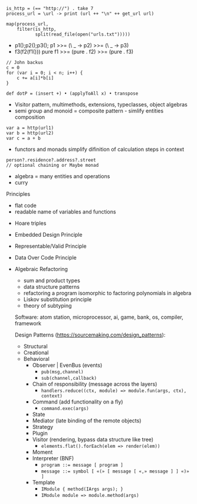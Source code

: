 ```
is_http = (== "http://") . take 7
process_url = \url -> print (url ++ "\n" ++ get_url url)

map(process_url,
    filter(is_http,
           split(read_file(open("urls.txt")))))
```

* p1();p2();p3(); p1 >>= (\ _ -> p2) >>= (\ _ -> p3)
* f3(f2(f1()))    pure f1 >>= (pure . f2) >>= (pure . f3)

```
// John backus
c = 0
for (var i = 0; i < n; i++) {
    c += a[i]*b[i]
}

def dotP = (insert +) • (applyToAll x) • transpose
```

* Visitor pattern, multimethods, extensions, typeclasses, object algebras
* semi group and monoid = composite pattern - simlify entities composition
```
var a = http(url1)
var b = http(url2)
var c = a + b
```
* functors and monads simplify difinition of calculation steps in context
```
person?.residence?.address?.street
// optional chaining or Maybe monad
```
* algebra = many entities and operations
* curry

Principles
- flat code
- readable name of variables and functions


* Hoare triples
* Embedded Design Principle
* Representable/Valid Principle
* Data Over Code Principle
* Algebraic Refactoring
  * sum and product types
  * data structure patterns
  * refactoring a program isomorphic to factoring polynomials in algebra
  * Liskov substitution principle
  * theory of subtyping
  
  
  Software: atom station, microprocessor, ai, game, bank, os, compiler, framework
  
  
  Design Patterns (https://sourcemaking.com/design_patterns):
  * Structural
  * Creational
  * Behavioral
    * Observer | EvenBus (events)
      * `pub(msg,channel)`
      * `sub(channel,callback)`
    * Chain of responsibility (message across the layers)
      * `handlers.reduce((ctx, module) => module.fun(args, ctx), context)`
    * Command (add functionality on a fly)
      * `command.exec(args)`
    * State
    * Mediator (late binding of the remote objects)
    * Strategy
    * Plugin
    * Visitor (rendering, bypass data structure like tree)
      * `elements.flat().forEach(elem => render(elem))`
    * Moment
    * Interpreter (BNF)
      * `program ::= message [ program ]`
      * `message ::= symbol [ «(» [ message [ «,» message ] ] «)» ]`
    * Template
      * `IModule { method(IArgs args); }`
      * `IModule module => module.method(args)`
      
